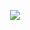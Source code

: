 <p align="center">
  <a href="https://github.com/dev01d">
    <img 
        align="center" 
        src="https://metrics.lecoq.io/dev01d?template=classic&languages=1&achievements=1&pagespeed=1&languages.ignored=jinja%2Cswift%2CMakefile%2Cruby%2CVim%20Script%2Ccss&languages.skipped=dotfiles&languages.limit=6&languages.threshold=0%25&languages.colors=github&languages.sections=most-used&languages.indepth=false&languages.analysis.timeout=15&languages.categories=markup%2C%20programming&languages.recent.categories=markup%2C%20programming&languages.recent.load=300&languages.recent.days=14&achievements.threshold=C&achievements.secrets=true&achievements.display=compact&achievements.limit=0&pagespeed.url=.user.website&pagespeed.detailed=false&pagespeed.screenshot=false&config.timezone=America%2FLos_Angeles"
    />
  </a>
</p>
